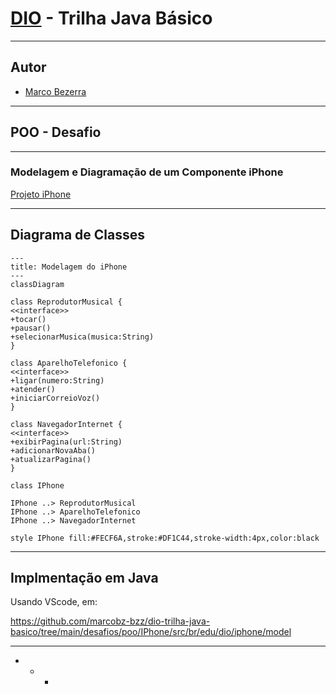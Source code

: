 # [DIO](www.dio.me) - Trilha Java Básico

---
## Autor
- [Marco Bezerra](https://github.com/marcobz-bzz)

---
## POO - Desafio

---
### Modelagem e Diagramação de um Componente iPhone
[Projeto iPhone](https://github.com/marcobz-bzz/dio-trilha-java-basico/tree/main/desafios/poo)

---
## Diagrama de Classes

```mermaid
---
title: Modelagem do iPhone
---
classDiagram

class ReprodutorMusical {
<<interface>>
+tocar()
+pausar()
+selecionarMusica(musica:String)
}

class AparelhoTelefonico {
<<interface>>
+ligar(numero:String)
+atender()
+iniciarCorreioVoz()
}

class NavegadorInternet {
<<interface>>
+exibirPagina(url:String)
+adicionarNovaAba()
+atualizarPagina()
}

class IPhone 

IPhone ..> ReprodutorMusical
IPhone ..> AparelhoTelefonico
IPhone ..> NavegadorInternet

style IPhone fill:#FECF6A,stroke:#DF1C44,stroke-width:4px,color:black
```

---
## Implmentação em Java
Usando VScode, em:

https://github.com/marcobz-bzz/dio-trilha-java-basico/tree/main/desafios/poo/IPhone/src/br/edu/dio/iphone/model

---
+ + +
